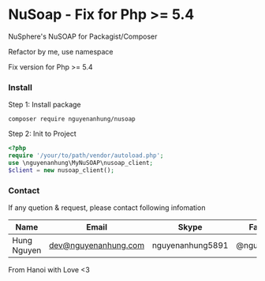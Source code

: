 NuSoap - Fix for Php >= 5.4
======

NuSphere's NuSOAP for Packagist/Composer

Refactor by me, use namespace

Fix version for Php >= 5.4



### Install

Step 1: Install package

```shell
composer require nguyenanhung/nusoap
```

Step 2: Init to Project

```php
<?php 
require '/your/to/path/vendor/autoload.php';
use \nguyenanhung\MyNuSOAP\nusoap_client;
$client = new nusoap_client();
```



### Contact

If any quetion & request, please contact following infomation

| Name        | Email                | Skype            | Facebook      |
| ----------- | -------------------- | ---------------- | ------------- |
| Hung Nguyen | dev@nguyenanhung.com | nguyenanhung5891 | @nguyenanhung |

From Hanoi with Love <3